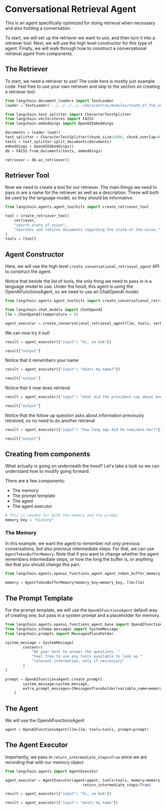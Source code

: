 # Conversational Retrieval Agent

This is an agent specifically optimized for doing retrieval when necessary and also holding a conversation.

To start, we will set up the retriever we want to use, and then turn it into a retriever tool. Next, we will use the high level constructor for this type of agent. Finally, we will walk through how to construct a conversational retrieval agent from components.

## The Retriever

To start, we need a retriever to use! The code here is mostly just example code. Feel free to use your own retriever and skip to the section on creating a retriever tool.


```python
from langchain.document_loaders import TextLoader
loader = TextLoader('../../../../../docs/extras/modules/state_of_the_union.txt')
```


```python
from langchain.text_splitter import CharacterTextSplitter
from langchain.vectorstores import FAISS
from langchain.embeddings import OpenAIEmbeddings

documents = loader.load()
text_splitter = CharacterTextSplitter(chunk_size=1000, chunk_overlap=0)
texts = text_splitter.split_documents(documents)
embeddings = OpenAIEmbeddings()
db = FAISS.from_documents(texts, embeddings)
```


```python
retriever = db.as_retriever()
```

## Retriever Tool

Now we need to create a tool for our retriever. The main things we need to pass in are a name for the retriever as well as a description. These will both be used by the language model, so they should be informative.


```python
from langchain.agents.agent_toolkits import create_retriever_tool
```


```python
tool = create_retriever_tool(
    retriever, 
    "search_state_of_union",
    "Searches and returns documents regarding the state-of-the-union."
)
tools = [tool]
```

## Agent Constructor

Here, we will use the high level `create_conversational_retrieval_agent` API to construct the agent.

Notice that beside the list of tools, the only thing we need to pass in is a language model to use.
Under the hood, this agent is using the OpenAIFunctionsAgent, so we need to use an ChatOpenAI model.


```python
from langchain.agents.agent_toolkits import create_conversational_retrieval_agent 
```


```python
from langchain.chat_models import ChatOpenAI
llm = ChatOpenAI(temperature = 0)
```


```python
agent_executor = create_conversational_retrieval_agent(llm, tools, verbose=True)
```

We can now try it out!


```python
result = agent_executor({"input": "hi, im bob"})
```


```python
result["output"]
```

Notice that it remembers your name


```python
result = agent_executor({"input": "whats my name?"})
```


```python
result["output"]
```

Notice that it now does retrieval


```python
result = agent_executor({"input": "what did the president say about kentaji brown jackson in the most recent state of the union?"})
```


```python
result["output"]
```

Notice that the follow up question asks about information previously retrieved, so no need to do another retrieval


```python
result = agent_executor({"input": "how long ago did he nominate her?"})
```


```python
result["output"]
```

## Creating from components

What actually is going on underneath the hood? Let's take a look so we can understand how to modify going forward.

There are a few components:

- The memory
- The prompt template
- The agent
- The agent executor


```python
# This is needed for both the memory and the prompt
memory_key = "history"
```

### The Memory

In this example, we want the agent to remember not only previous conversations, but also previous intermediate steps. For that, we can use `AgentTokenBufferMemory`. Note that if you want to change whether the agent remembers intermediate steps, or how the long the buffer is, or anything like that you should change this part.


```python
from langchain.agents.openai_functions_agent.agent_token_buffer_memory import AgentTokenBufferMemory

memory = AgentTokenBufferMemory(memory_key=memory_key, llm=llm)
```

## The Prompt Template

For the prompt template, we will use the `OpenAIFunctionsAgent` default way of creating one, but pass in a system prompt and a placeholder for memory.


```python
from langchain.agents.openai_functions_agent.base import OpenAIFunctionsAgent
from langchain.schema.messages import SystemMessage
from langchain.prompts import MessagesPlaceholder
```


```python
system_message = SystemMessage(
        content=(
            "Do your best to answer the questions. "
            "Feel free to use any tools available to look up "
            "relevant information, only if neccessary"
        )
)
```


```python
prompt = OpenAIFunctionsAgent.create_prompt(
        system_message=system_message,
        extra_prompt_messages=[MessagesPlaceholder(variable_name=memory_key)]
    )
```

## The Agent

We will use the OpenAIFunctionsAgent


```python
agent = OpenAIFunctionsAgent(llm=llm, tools=tools, prompt=prompt)
```

## The Agent Executor

Importantly, we pass in `return_intermediate_steps=True` since we are recording that with our memory object


```python
from langchain.agents import AgentExecutor
```


```python
agent_executor = AgentExecutor(agent=agent, tools=tools, memory=memory, verbose=True,
                                   return_intermediate_steps=True)
```


```python
result = agent_executor({"input": "hi, im bob"})
```


```python
result = agent_executor({"input": "whats my name"})
```


```python

```
